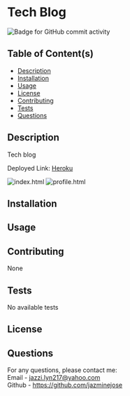 # Tech Blog 
  ![Badge for GitHub commit activity](https://img.shields.io/github/commit-activity/w/jazminejose/techBlog?style=for-the-badge)

## Table of Content(s)

- [Description](#description)
- [Installation](#installation)
- [Usage](#usage)
- [License](#license)
- [Contributing](#contributing)
- [Tests](#tests)
- [Questions](#questions)

## Description
Tech blog

Deployed Link: <a href="">Heroku</a>

<img src="#" alt="index.html">

<img src="#" alt="profile.html">

## Installation

## Usage

## Contributing
None

## Tests
No available tests

## License

## Questions
For any questions, please contact me:<br>
Email - jazzi.lyn217@yahoo.com<br>
Github - https://github.com/jazminejose<br>
